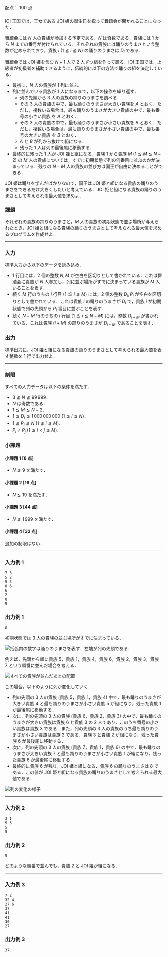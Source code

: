 配点： $100$ 点

###

IOI 王国では，王女である JOI 姫の誕生日を祝って舞踏会が開かれることになった．

舞踏会には $N$ 人の貴族が参加する予定である．$N$ は奇数である．貴族には $1$ から $N$ までの番号が付けられている．それぞれの貴族には踊りのうまさという整数が定められており，貴族 $i$ ($1 \leqq i \leqq N$) の踊りのうまさは $D_i$ である．

舞踏会では JOI 姫を含む $N + 1$ 人で $2$ 人ずつ組を作って踊る．IOI 王国では，上級者が初級者を補助できるように，伝統的に以下の方法で踊りの組を決定している．

- 最初に，$N$ 人の貴族が $1$ 列に並ぶ．
- 列に並んでいる貴族が $1$ 人になるまで，以下の操作を繰り返す．
    - 列の先頭から $3$ 人の貴族の踊りのうまさを調べる．
    - その $3$ 人の貴族の中で，最も踊りのうまさが大きい貴族を $A$ とおく．ただし，複数いる場合は，最も踊りのうまさが大きい貴族の中で，最も番号の小さい貴族 を $A$ とおく．
    - その $3$ 人の貴族の中で，最も踊りのうまさが小さい貴族を $B$ とおく．ただし，複数いる場合は，最も踊りのうまさが小さい貴族の中で，最も番号の大きい貴族 を $B$ とおく．
    - $A$ と $B$ が列から抜けて組になる．
    - 残った $1$ 人は列の最後尾に移動する．
- 最終的に残った $1$ 人が JOI 姫と組になる．貴族 $1$ から貴族 $M$ ($1 \leqq M \leqq N - 2$) の $M$ 人の貴族については，すでに初期状態で列の何番目に並ぶのかが決まっている．残りの $N - M$ 人の貴族の並び方は国王が自由に決めることができる．

JOI 姫は踊りを学んだばかりなので，国王は JOI 姫と組になる貴族の踊りのうまさをできるだけ大きくしたいと考えている．JOI 姫と組になる貴族の踊りのうまさとして考えられる最大値を求めよ．

### 課題

それぞれの貴族の踊りのうまさと，$M$ 人の貴族の初期状態で並ぶ場所が与えられたとき，JOI 姫と組になる貴族の踊りのうまさとして考えられる最大値を求めるプログラムを作成せよ．

---

### 入力

標準入力から以下のデータを読み込め．

- $1$ 行目には，$2$ 個の整数 $N, M$ が空白を区切りとして書かれている．これは舞踏会に貴族が $N$ 人参加し，列に並ぶ場所がすでに決まっている貴族が $M$ 人いることを表す．
- 続く $M$ 行のうちの $i$ 行目 ($1 \leqq i \leqq M$) には，$2$ 個の整数 $D_i, P_i$ が空白を区切りとして書かれている．これは貴族 $i$ の踊りのうまさが $D_i$ で，貴族 $i$ が初期状態で列の先頭から $P_i$ 番目に並ぶことを表す．
- 続く $N - M$ 行のうちの $i$ 行目 ($1 \leqq i \leqq N - M$) には，整数 $D_{i + M}$ が書かれている．これは貴族 ($i + M$) の踊りのうまさが $D_{i + M}$ であることを表す．

### 出力

標準出力に，JOI 姫と組になる貴族の踊りのうまさとして考えられる最大値を表す整数を $1$ 行で出力せよ．

---

### 制限

すべての入力データは以下の条件を満たす．

- $3 \leqq N \leqq 99\,999$．
- $N$ は奇数である．
- $1 \leqq M \leqq N - 2$．
- $1 \leqq D_i \leqq 1\,000\,000\,000$ ($1 \leqq i \leqq N$)．
- $1 \leqq P_i \leqq N$ ($1 \leqq i \leqq M$)．
- $P_i \neq P_j$ ($1 \leqq i < j \leqq M$)．

### 小課題

#### 小課題 1 [8 点]
- $N \leqq 9$ を満たす．

#### 小課題 2 [16 点]
- $N \leqq 19$ を満たす．

#### 小課題 3 [44 点]
- $N \leqq 1\,999$ を満たす．

#### 小課題 4 [32 点]
追加の制限はない．

---

### 入力例 1

~~~
7 3
5 2
5 5
8 6
6
2
8
9
~~~

### 出力例 1

~~~
8
~~~

初期状態では $3$ 人の貴族の並ぶ場所がすでに決まっている．

![括弧内の数字は踊りのうまさを表す．左端が列の先頭である．](https://img.atcoder.jp/joi2015ho/d-1.png)

例えば，先頭から順に貴族 $5$，貴族 $1$，貴族 $4$，貴族 $6$，貴族 $2$，貴族 $3$，貴族 $7$ という順番に並んだ場合を考える．

![すべての貴族が並んだあとの配置](https://img.atcoder.jp/joi2015ho/d-2.png)

この場合，以下のように列が変化していく．

- 列の先頭の $3$ 人の貴族 (貴族 $5$，貴族 $1$，貴族 $4$) 中で，最も踊りのうまさが大きい貴族 $4$ と最も踊りのうまさが小さい貴族 $5$ が組になり，残った貴族 $1$ が最後尾に移動する．
- 次に，列の先頭の $3$ 人の貴族 (貴族 $6$，貴族 $2$，貴族 $3$) の中で，最も踊りのうまさが大きい貴族は貴族 $6$ と貴族 $3$ の $2$ 人であり，このうち番号の小さい貴族は貴族 $3$ である．また，列の先頭の $3$ 人の貴族のうち最も踊りのうまさが小さい貴族は貴族 $2$ である．貴族 $3$ と貴族 $2$ が組になり，残った貴族 $6$ が最後尾に移動する．
- 次に，列の先頭の $3$ 人の貴族 (貴族 $7$，貴族 $1$，貴族 $6$) の中で，最も踊りのうまさが大きい貴族 $7$ と最も踊りのうまさが小さい貴族 $1$ が組になり，残った貴族 $6$ が最後尾に移動する．
- 最終的に貴族 $6$ が残り，JOI 姫と組になる．貴族 $6$ の踊りのうまさは $8$ である．この値が JOI 姫と組になる貴族の踊りのうまさとして考えられる最大値である．

![列の変化の様子](https://img.atcoder.jp/joi2015ho/d-3.png)

---

### 入力例 2

~~~
3 1
5 3
5
5
~~~

### 出力例 2

~~~
5
~~~

どのような順番で並んでも，貴族 $2$ と JOI 姫が組になる．

---

### 入力例 3

~~~
7 2
32 4
27 6
37
41
41
30
27
~~~

### 出力例 3

~~~
37
~~~
